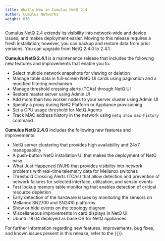 ```yaml
---
title: What's New in Cumulus NetQ 2.4
author: Cumulus Networks
weight: 630
---
```


Cumulus NetQ 2.4 extends its visibility into network-wide and device issues, and makes deployment easier. Moving to this release requires a fresh installation; however, you can backup and restore data from prior versions. You can upgrade from NetQ 2.4.0 to 2.4.1.

**Cumulus NetQ 2.4.1** is a maintenance release that includes the following new features and improvements that enable you to:

- Select multiple network snapshots for viewing or deletion
- Manage table data in full-screen NetQ UI cards using pagination and a modified filtering mechanism
- Manage threshold crossing alerts (TCAs) through NetQ UI
- Restore master server using Admin UI
- Add more than two worker nodes to your server cluster using Admin UI
- Specify a proxy during NetQ Platform or Appliance provisioning
- Set a CPU usage threshold for NetQ Agents
- Track MAC address history in the network using `netq show mac-history` command

**Cumulus NetQ 2.4.0** includes the following new features and improvements:

- NetQ server clustering that provides high availability and 24x7 manageability
- A push-button NetQ installation UI that makes the deployment of NetQ easy
- What Just Happened (WJH) that provides visibility into network problems with real-time telemetry data for Mellanox switches
- Threshold Crossing Alerts (TCAs) that allow detection and prevention of network failures for selected interface, utilization, and sensor events
- Fast lookup memory table monitoring that enables detection of critical resource depletion
- Early detection of the hardware issues by monitoring the sensors on Mellanox SN2700 and SN2410 platforms
- Show or hide events on the topology diagram
- Miscellaneous improvements in card displays in NetQ UI
- Ubuntu 18.04 deployed as base OS for NetQ appliances

For further information regarding new features, improvements, bug fixes, and known issues present in this release, refer to the {{<exlink url="https://support.cumulusnetworks.com/hc/en-us/articles/360041040413-Cumulus-NetQ-2-4-Release-Notes" text="release notes">}}.
